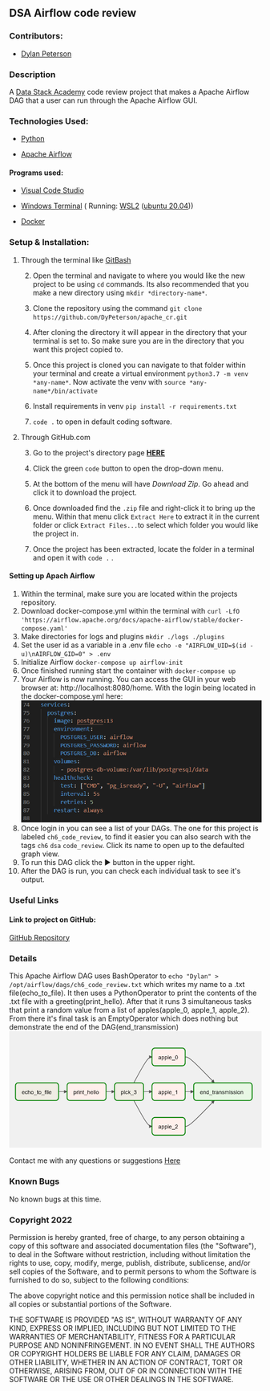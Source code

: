## DSA Airflow code review

###  Contributors:

- [Dylan Peterson](https://github.com/DyPeterson)

###  Description

A [Data Stack Academy](https://www.datastack.academy/) code review project that makes a Apache Airflow DAG that a user can run through the Apache Airflow GUI. 

###  Technologies Used:

- [Python](https://www.python.org/)

- [Apache Airflow](https://airflow.apache.org/)

####  Programs used:

- [Visual Code Studio](https://code.visualstudio.com/)

- [Windows Terminal](https://apps.microsoft.com/store/detail/windows-terminal/9N0DX20HK701?hl=en-us&gl=US) ( Running: [WSL2](https://docs.microsoft.com/en-us/windows/wsl/install) ([ubuntu 20.04](https://releases.ubuntu.com/20.04/)))

- [Docker](https://www.docker.com/)

###  Setup & Installation:

1. Through the terminal like [GitBash](https://git-scm.com/downloads)

	2. Open the terminal and navigate to where you would like the new project to be using `cd` commands. Its also recommended that you make a new directory using `mkdir *directory-name*`.

	3. Clone the repository using the command `git clone https://github.com/DyPeterson/apache_cr.git`

	4. After cloning the directory it will appear in the directory that your terminal is set to. So make sure you are in the directory that you want this project copied to.

	5. Once this project is cloned you can navigate to that folder within your terminal and create a virtual environment `python3.7 -m venv *any-name*`. Now activate the venv with `source *any-name*/bin/activate`

	6. Install requirements in venv `pip install -r requirements.txt`

	7. `code .` to open in default coding software.

2. Through GitHub.com

	3. Go to the project's directory page **[HERE](https://github.com/DyPeterson/bigquery_cr.git)**

	4. Click the green `code` button to open the drop-down menu.

	5. At the bottom of the menu will have *Download Zip*. Go ahead and click it to download the project.

	6. Once downloaded find the `.zip` file and right-click it to bring up the menu. Within that menu click `Extract Here` to extract it in the current folder or click `Extract Files...`to select which folder you would like the project in.

	7. Once the project has been extracted, locate the folder in a terminal and open it with `code .` .

#### Setting up Apach Airflow

1. Within the terminal, make sure you are located within the projects repository. 
2. Download docker-compose.yml within the terminal with `curl -LfO 'https://airflow.apache.org/docs/apache-airflow/stable/docker-compose.yaml'`
3. Make directories for logs and plugins `mkdir ./logs ./plugins`
4. Set the user id as a variable in a .env file `echo -e "AIRFLOW_UID=$(id -u)\nAIRFLOW_GID=0" > .env`
5. Initialize Airflow `docker-compose up airflow-init`
6. Once finished running start the container with `docker-compose up`
7. Your Airflow is now running. You can access the GUI in your web browser at: http://localhost:8080/home. With the login being located in the docker-compose.yml here: ![displays docker-compose.yml section that has login details](img/airflow-login.png)
8. Once login in you can see a list of your DAGs. The one for this project is labeled `ch6_code_review`, to find it easier you can also search with the tags `ch6` `dsa` `code_review`. Click its name to open up to the defaulted graph view.
9. To run this DAG click the ► button in the upper right. 
10. After the DAG is run, you can check each individual task to see it's output. 


###  Useful Links

####  Link to project on GitHub:

[GitHub Repository](https://github.com/DyPeterson/bigquery_cr)

###  Details
This Apache Airflow DAG uses BashOperator to `echo "Dylan" > /opt/airflow/dags/ch6_code_review.txt` which writes my name to a .txt file(echo_to_file). It then uses a PythonOperator to print the contents of the .txt file with a greeting(print_hello). After that it runs 3 simultaneous tasks that print a random value from a list of apples(apple_0, apple_1, apple_2). From there it's final task is an EmptyOperator which does nothing but demonstrate the end of the DAG(end_transmission)
![image of Direct Acyclic Graph](img/dag-diagram.png)

Contact me with any questions or suggestions [Here](dylan.peterson17@gmail.com)

###  Known Bugs

No known bugs at this time.

###  Copyright 2022

Permission is hereby granted, free of charge, to any person obtaining a copy of this software and associated documentation files (the "Software"), to deal in the Software without restriction, including without limitation the rights to use, copy, modify, merge, publish, distribute, sublicense, and/or sell copies of the Software, and to permit persons to whom the Software is furnished to do so, subject to the following conditions:

The above copyright notice and this permission notice shall be included in all copies or substantial portions of the Software.

THE SOFTWARE IS PROVIDED "AS IS", WITHOUT WARRANTY OF ANY KIND, EXPRESS OR IMPLIED, INCLUDING BUT NOT LIMITED TO THE WARRANTIES OF MERCHANTABILITY, FITNESS FOR A PARTICULAR PURPOSE AND NONINFRINGEMENT. IN NO EVENT SHALL THE AUTHORS OR COPYRIGHT HOLDERS BE LIABLE FOR ANY CLAIM, DAMAGES OR OTHER LIABILITY, WHETHER IN AN ACTION OF CONTRACT, TORT OR OTHERWISE, ARISING FROM, OUT OF OR IN CONNECTION WITH THE SOFTWARE OR THE USE OR OTHER DEALINGS IN THE SOFTWARE.